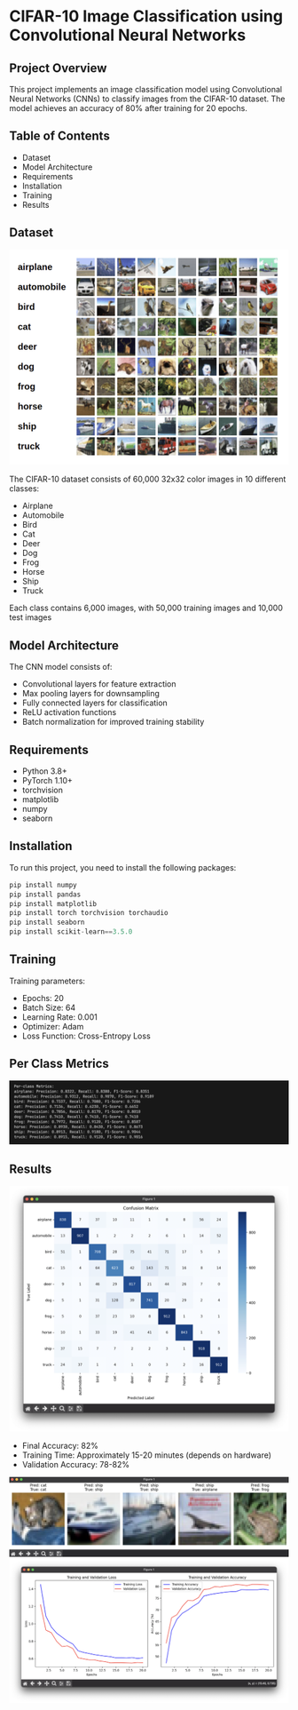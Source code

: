 # CIFAR-10 Image Classification using Convolutional Neural Networks
## Project Overview
This project implements an image classification model using Convolutional Neural Networks (CNNs) to classify images from the CIFAR-10 dataset. The model achieves an accuracy of 80% after training for 20 epochs.

## Table of Contents
- Dataset
- Model Architecture
- Requirements
- Installation
- Training
- Results

## Dataset

<img src="./cifar10.png" alt="cifar10"/>

The CIFAR-10 dataset consists of 60,000 32x32 color images in 10 different classes:

- Airplane
- Automobile
- Bird
- Cat
- Deer
- Dog
- Frog
- Horse
- Ship
- Truck

Each class contains 6,000 images, with 50,000 training images and 10,000 test images

## Model Architecture
The CNN model consists of:

- Convolutional layers for feature extraction
- Max pooling layers for downsampling
- Fully connected layers for classification
- ReLU activation functions
- Batch normalization for improved training stability


## Requirements

- Python 3.8+
- PyTorch 1.10+
- torchvision
- matplotlib
- numpy
- seaborn
  
## Installation

To run this project, you need to install the following packages:

```python
pip install numpy
pip install pandas
pip install matplotlib
pip install torch torchvision torchaudio
pip install seaborn
pip install scikit-learn==3.5.0
```

## Training
Training parameters:

- Epochs: 20
- Batch Size: 64
- Learning Rate: 0.001
- Optimizer: Adam
- Loss Function: Cross-Entropy Loss

## Per Class Metrics

<img src="./metrics.png" alt="metrics"/>

## Results

<img src="./cm.png" alt="cm"/>

- Final Accuracy: 82%
- Training Time: Approximately 15-20 minutes (depends on hardware)
- Validation Accuracy: 78-82%

<img src="./figure.png" alt="Drawing"/>

<img src="./train_and_val.png" alt="Drawing"/>

